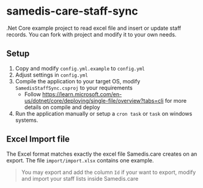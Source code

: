 # samedis-care-staff-sync

.Net Core example project to read excel file and insert or update staff records.
You can fork with project and modify it to your own needs.

## Setup

1. Copy and modify `config.yml.example` to `config.yml`
2. Adjust settings in `config.yml`
3. Compile the application to your target OS, modify `SamedisStaffSync.csproj` to your requirements
   - Follow https://learn.microsoft.com/en-us/dotnet/core/deploying/single-file/overview?tabs=cli for more details on compile and deploy
4. Run the application manually or setup a `cron task` or `task` on windows systems.

## Excel Import file

The Excel format matches exactly the excel file Samedis.care creates on an export.
The file `import/import.xlsx` contains one example.

> You may export and add the column `Id` if your want to export, modify and import your staff lists inside Samedis.care
